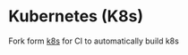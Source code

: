 # Kubernetes (K8s)

Fork form [k8s](https://github.com/kubernetes/kubernetes) for CI to automatically build k8s 
